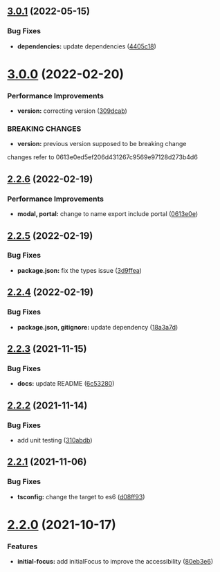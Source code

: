 ## [3.0.1](https://github.com/AliKdhim87/pretty-modal/compare/v3.0.0...v3.0.1) (2022-05-15)

### Bug Fixes

- **dependencies:** update dependencies ([4405c18](https://github.com/AliKdhim87/pretty-modal/commit/4405c18f1126743ee83299dd29ac56dd02aca961))

# [3.0.0](https://github.com/AliKdhim87/pretty-modal/compare/v2.2.6...v3.0.0) (2022-02-20)

### Performance Improvements

- **version:** correcting version ([309dcab](https://github.com/AliKdhim87/pretty-modal/commit/309dcabdf68c43527829785be8a57d00d4e86907))

### BREAKING CHANGES

- **version:** previous version supposed to be breaking change

changes refer to 0613e0ed5ef206d431267c9569e97128d273b4d6

## [2.2.6](https://github.com/AliKdhim87/pretty-modal/compare/v2.2.5...v2.2.6) (2022-02-19)

### Performance Improvements

- **modal, portal:** change to name export include portal ([0613e0e](https://github.com/AliKdhim87/pretty-modal/commit/0613e0ed5ef206d431267c9569e97128d273b4d6))

## [2.2.5](https://github.com/AliKdhim87/pretty-modal/compare/v2.2.4...v2.2.5) (2022-02-19)

### Bug Fixes

- **package.json:** fix the types issue ([3d9ffea](https://github.com/AliKdhim87/pretty-modal/commit/3d9ffea0dfec3f1776bdea67ce374c7e32518795))

## [2.2.4](https://github.com/AliKdhim87/pretty-modal/compare/v2.2.3...v2.2.4) (2022-02-19)

### Bug Fixes

- **package.json, gitignore:** update dependency ([18a3a7d](https://github.com/AliKdhim87/pretty-modal/commit/18a3a7df99385149476ff9b99e8d62bca68b202f))

## [2.2.3](https://github.com/AliKdhim87/pretty-modal/compare/v2.2.2...v2.2.3) (2021-11-15)

### Bug Fixes

- **docs:** update README ([6c53280](https://github.com/AliKdhim87/pretty-modal/commit/6c5328033b3865cba8147c9d3cab2d2e65dd7fc3))

## [2.2.2](https://github.com/AliKdhim87/pretty-modal/compare/v2.2.1...v2.2.2) (2021-11-14)

### Bug Fixes

- add unit testing ([310abdb](https://github.com/AliKdhim87/pretty-modal/commit/310abdb618a080003c5574af94eb9d2c4344efeb))

## [2.2.1](https://github.com/AliKdhim87/pretty-modal/compare/v2.2.0...v2.2.1) (2021-11-06)

### Bug Fixes

- **tsconfig:** change the target to es6 ([d08ff93](https://github.com/AliKdhim87/pretty-modal/commit/d08ff93bc7e2759b1c747427d885fa0697140050))

# [2.2.0](https://github.com/AliKdhim87/pretty-modal/compare/v2.1.2...v2.2.0) (2021-10-17)

### Features

- **initial-focus:** add initialFocus to improve the accessibility ([80eb3e6](https://github.com/AliKdhim87/pretty-modal/commit/80eb3e6a08bc80a437bdd24beda2446080ea36c0))
